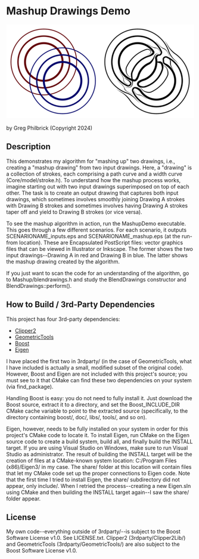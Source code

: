 									
# Mashup Drawings Demo 

![beforeAfter.png](beforeAfter.png)

by Greg Philbrick (Copyright 2024)
													
## Description	

This demonstrates my algorithm for "mashing up" two drawings, i.e., creating a "mashup
drawing" from two input drawings. Here, a "drawing" is a collection of strokes, each comprising
a path curve and a width curve (Core/model/stroke.h). To understand how the mashup process works,
imagine starting out with two input drawings superimposed on top of each other. The task is to 
create an output drawing that captures both input drawings, which sometimes involves smoothly 
joining Drawing A strokes with Drawing B strokes and sometimes involves having Drawing A strokes 
taper off and yield to Drawing B strokes (or vice versa). 

To see the mashup algorithm in action, run the MashupDemo executable. This goes through a few 
different scenarios. For each scenario, it outputs SCENARIONAME_inputs.eps and 
SCENARIONAME_mashup.eps (at the run-from location). These are Encapsulated PostScript files: 
vector graphics files that can be viewed in Illustrator or Inkscape. The former shows the two 
input drawings--Drawing A in red and Drawing B in blue. The latter shows the mashup drawing created
by the algorithm.

If you just want to scan the code for an understanding of the algorithm, go to Mashup/blendrawings.h 
and study the BlendDrawings constructor and BlendDrawings::perform().

## How to Build / 3rd-Party Dependencies

This project has four 3rd-party dependencies:

* [Clipper2](https://angusj.com/clipper2/Docs/Overview.htm)	
* [GeometricTools](https://www.geometrictools.com/)
* [Boost](https://www.boost.org/)		
* [Eigen](https://eigen.tuxfamily.org/index.php?title=Main_Page)
	
I have placed the first two in 3rdparty/ (in the case of GeometricTools, what I have included is actually a small, modified subset of the original code).
However, Boost and Eigen are not included with this project's source; you must see  to it that CMake can find these two dependencies on your system (via find_package). 

Handling Boost is easy: you do not need to fully install it. Just download 
the Boost source, extract it to a directory, and set the Boost_INCLUDE_DIR CMake cache variable to point 
to the extracted source (specifically, to the directory containing boost/, doc/, libs/, tools/, and so on). 

Eigen, however, needs to be fully installed on your system in order for this project's CMake 
code to locate it. To install Eigen, run CMake on the Eigen source code to create a build system, build all,
and finally build the INSTALL target. If you are using Visual Studio on Windows, make sure to run Visual
Studio as administrator. The result of building the INSTALL target will be the creation of files at a CMake-known
system location: C:/Program Files (x86)/Eigen3/ in my case. The share/ folder at this location will contain files that let
my CMake code set up the proper connections to Eigen code. Note that the first time I tried to install 
Eigen, the share/ subdirectory did not appear, only include/. When I retried the process--creating a new Eigen.sln using CMake and then building the INSTALL 
target again--I saw the share/ folder appear.

## License
					
My own code--everything outside of 3rdparty/--is subject to the Boost Software License v1.0. See 
LICENSE.txt. Clipper2 (3rdparty/Clipper2Lib/) and GeometricTools (3rdparty/GeometricTools/) are also 
subject to the Boost Software License v1.0.